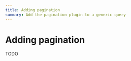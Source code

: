 ```yaml
---
title: Adding pagination
summary: Add the pagination plugin to a generic query
---
```


# Adding pagination


TODO
